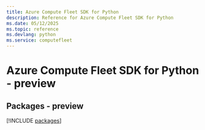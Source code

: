 ```yaml
---
title: Azure Compute Fleet SDK for Python
description: Reference for Azure Compute Fleet SDK for Python
ms.date: 05/12/2025
ms.topic: reference
ms.devlang: python
ms.service: computefleet
---
```

# Azure Compute Fleet SDK for Python - preview
## Packages - preview
[!INCLUDE [packages](compute-fleet-index.md)]